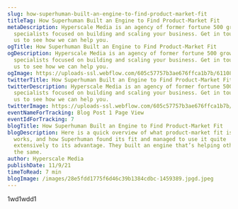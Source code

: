 ```yaml
---
slug: how-superhuman-built-an-engine-to-find-product-market-fit
titleTag: How Superhuman Built an Engine to Find Product-Market Fit
metaDescription: Hyperscale Media is an agency of former fortune 500 growth
  specialists focused on building and scaling your business. Get in touch with
  us to see how we can help you.
ogTitle: How Superhuman Built an Engine to Find Product-Market Fit
ogDescription: Hyperscale Media is an agency of former fortune 500 growth
  specialists focused on building and scaling your business. Get in touch with
  us to see how we can help you.
ogImage: https://uploads-ssl.webflow.com/605c57757b3ae676ffca1b7b/61108f4ce360641c2b8ce61d_pexels-wolfram-k-745243.jpg
twitterTitle: How Superhuman Built an Engine to Find Product-Market Fit
twitterDescription: Hyperscale Media is an agency of former fortune 500 growth
  specialists focused on building and scaling your business. Get in touch with
  us to see how we can help you.
twitterImage: https://uploads-ssl.webflow.com/605c57757b3ae676ffca1b7b/61108f4ce360641c2b8ce61d_pexels-wolfram-k-745243.jpg
eventNameForTracking: Blog Post 1 Page View
eventIdForTracking: 7
blogTitle: How Superhuman Built an Engine to Find Product-Market Fit
blogDescription: Here is a quick overview of what product-market fit is, how it
  works, and how Superhuman found its fit and managed to use it quite
  extensively to its advantage. They built an engine that’s helping others do
  the same.
author: Hyperscale Media
publishDate: 11/9/21
timeToRead: 7 min
blogImage: /images/28e5fdd1775f6d46c39b1384cdbc-1459389.jpgd.jpeg
---
```

1wd1wdd1